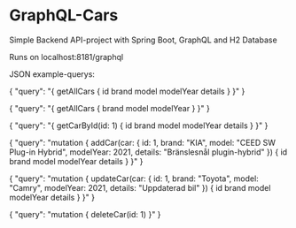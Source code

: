 # GraphQL-Cars
Simple Backend API-project with Spring Boot, GraphQL and H2 Database

Runs on localhost:8181/graphql

JSON example-querys:

{
  "query": "{ getAllCars { id brand model modelYear details } }"
}

{
  "query": "{ getAllCars { brand model modelYear } }"
}

{
  "query": "{ getCarById(id: 1) { id brand model modelYear details } }"
}

{
  "query": "mutation { addCar(car: { id: 1, brand: \"KIA\", model: \"CEED SW Plug-in Hybrid\", modelYear: 2021, details: \"Bränslesnål plugin-hybrid\" }) { id brand model modelYear details } }"
}

{
  "query": "mutation { updateCar(car: { id: 1, brand: \"Toyota\", model: \"Camry\", modelYear: 2021, details: \"Uppdaterad bil\" }) { id brand model modelYear details } }"
}

{
  "query": "mutation { deleteCar(id: 1) }"
}
